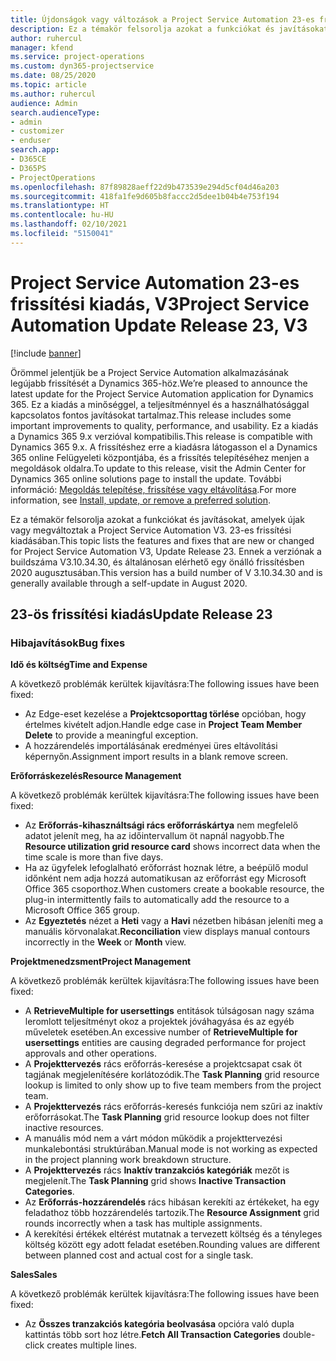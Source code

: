 ```yaml
---
title: Újdonságok vagy változások a Project Service Automation 23-es frissítési kiadásának V3 változatában
description: Ez a témakör felsorolja azokat a funkciókat és javításokat, amelyek elérhetők a Project Service Automation V3. 23-os frissítési kiadásában.
author: ruhercul
manager: kfend
ms.service: project-operations
ms.custom: dyn365-projectservice
ms.date: 08/25/2020
ms.topic: article
ms.author: ruhercul
audience: Admin
search.audienceType:
- admin
- customizer
- enduser
search.app:
- D365CE
- D365PS
- ProjectOperations
ms.openlocfilehash: 87f89828aeff22d9b473539e294d5cf04d46a203
ms.sourcegitcommit: 418fa1fe9d605b8faccc2d5dee1b04b4e753f194
ms.translationtype: HT
ms.contentlocale: hu-HU
ms.lasthandoff: 02/10/2021
ms.locfileid: "5150041"
---
```

# <a name="project-service-automation-update-release-23-v3"></a><span data-ttu-id="e44a2-103">Project Service Automation 23-es frissítési kiadás, V3</span><span class="sxs-lookup"><span data-stu-id="e44a2-103">Project Service Automation Update Release 23, V3</span></span>

[!include [banner](../includes/psa-now-project-operations.md)]

<span data-ttu-id="e44a2-104">Örömmel jelentjük be a Project Service Automation alkalmazásának legújabb frissítését a Dynamics 365-höz.</span><span class="sxs-lookup"><span data-stu-id="e44a2-104">We’re pleased to announce the latest update for the Project Service Automation application for Dynamics 365.</span></span> <span data-ttu-id="e44a2-105">Ez a kiadás a minőséggel, a teljesítménnyel és a használhatósággal kapcsolatos fontos javításokat tartalmaz.</span><span class="sxs-lookup"><span data-stu-id="e44a2-105">This release includes some important improvements to quality, performance, and usability.</span></span> <span data-ttu-id="e44a2-106">Ez a kiadás a Dynamics 365 9.x verzióval kompatibilis.</span><span class="sxs-lookup"><span data-stu-id="e44a2-106">This release is compatible with Dynamics 365 9.x.</span></span> <span data-ttu-id="e44a2-107">A frissítéshez erre a kiadásra látogasson el a Dynamics 365 online Felügyeleti központjába, és a frissítés telepítéséhez menjen a megoldások oldalra.</span><span class="sxs-lookup"><span data-stu-id="e44a2-107">To update to this release, visit the Admin Center for Dynamics 365 online solutions page to install the update.</span></span> <span data-ttu-id="e44a2-108">További információ: [Megoldás telepítése, frissítése vagy eltávolítása](https://docs.microsoft.com/power-platform/admin/install-remove-preferred-solution).</span><span class="sxs-lookup"><span data-stu-id="e44a2-108">For more information, see [Install, update, or remove a preferred solution](https://docs.microsoft.com/power-platform/admin/install-remove-preferred-solution).</span></span>

<span data-ttu-id="e44a2-109">Ez a témakör felsorolja azokat a funkciókat és javításokat, amelyek újak vagy megváltoztak a Project Service Automation V3. 23-es frissítési kiadásában.</span><span class="sxs-lookup"><span data-stu-id="e44a2-109">This topic lists the features and fixes that are new or changed for Project Service Automation V3, Update Release 23.</span></span> <span data-ttu-id="e44a2-110">Ennek a verziónak a buildszáma V3.10.34.30, és általánosan elérhető egy önálló frissítésben 2020 augusztusában.</span><span class="sxs-lookup"><span data-stu-id="e44a2-110">This version has a build number of V 3.10.34.30 and is generally available through a self-update in August 2020.</span></span>

## <a name="update-release-23"></a><span data-ttu-id="e44a2-111">23-ös frissítési kiadás</span><span class="sxs-lookup"><span data-stu-id="e44a2-111">Update Release 23</span></span>

### <a name="bug-fixes"></a><span data-ttu-id="e44a2-112">Hibajavítások</span><span class="sxs-lookup"><span data-stu-id="e44a2-112">Bug fixes</span></span>

<span data-ttu-id="e44a2-113">**Idő és költség**</span><span class="sxs-lookup"><span data-stu-id="e44a2-113">**Time and Expense**</span></span>

<span data-ttu-id="e44a2-114">A következő problémák kerültek kijavításra:</span><span class="sxs-lookup"><span data-stu-id="e44a2-114">The following issues have been fixed:</span></span>
- <span data-ttu-id="e44a2-115">Az Edge-eset kezelése a **Projektcsoporttag törlése** opcióban, hogy értelmes kivételt adjon.</span><span class="sxs-lookup"><span data-stu-id="e44a2-115">Handle edge case in **Project Team Member Delete** to provide a meaningful exception.</span></span>
- <span data-ttu-id="e44a2-116">A hozzárendelés importálásának eredményei üres eltávolítási képernyőn.</span><span class="sxs-lookup"><span data-stu-id="e44a2-116">Assignment import results in a blank remove screen.</span></span>

<span data-ttu-id="e44a2-117">**Erőforráskezelés**</span><span class="sxs-lookup"><span data-stu-id="e44a2-117">**Resource Management**</span></span>

<span data-ttu-id="e44a2-118">A következő problémák kerültek kijavításra:</span><span class="sxs-lookup"><span data-stu-id="e44a2-118">The following issues have been fixed:</span></span>

- <span data-ttu-id="e44a2-119">Az **Erőforrás-kihasználtsági rács erőforráskártya** nem megfelelő adatot jelenít meg, ha az időintervallum öt napnál nagyobb.</span><span class="sxs-lookup"><span data-stu-id="e44a2-119">The **Resource utilization grid resource card** shows incorrect data when the time scale is more than five days.</span></span>
- <span data-ttu-id="e44a2-120">Ha az ügyfelek lefoglalható erőforrást hoznak létre, a beépülő modul időnként nem adja hozzá automatikusan az erőforrást egy Microsoft Office 365 csoporthoz.</span><span class="sxs-lookup"><span data-stu-id="e44a2-120">When customers create a bookable resource, the plug-in intermittently fails to automatically add the resource to a Microsoft Office 365 group.</span></span>
- <span data-ttu-id="e44a2-121">Az **Egyeztetés** nézet a **Heti** vagy a **Havi** nézetben hibásan jeleníti meg a manuális körvonalakat.</span><span class="sxs-lookup"><span data-stu-id="e44a2-121">**Reconciliation** view displays manual contours incorrectly in the **Week** or **Month** view.</span></span>

<span data-ttu-id="e44a2-122">**Projektmenedzsment**</span><span class="sxs-lookup"><span data-stu-id="e44a2-122">**Project Management**</span></span>

<span data-ttu-id="e44a2-123">A következő problémák kerültek kijavításra:</span><span class="sxs-lookup"><span data-stu-id="e44a2-123">The following issues have been fixed:</span></span>

- <span data-ttu-id="e44a2-124">A **RetrieveMultiple for usersettings** entitások túlságosan nagy száma leromlott teljesítményt okoz a projektek jóváhagyása és az egyéb műveletek esetében.</span><span class="sxs-lookup"><span data-stu-id="e44a2-124">An excessive number of **RetrieveMultiple for usersettings** entities are causing degraded performance for project approvals and other operations.</span></span>
- <span data-ttu-id="e44a2-125">A **Projekttervezés** rács erőforrás-keresése a projektcsapat csak öt tagjának megjelenítésére korlátozódik.</span><span class="sxs-lookup"><span data-stu-id="e44a2-125">The **Task Planning** grid resource lookup is limited to only show up to five team members from the project team.</span></span> 
- <span data-ttu-id="e44a2-126">A **Projekttervezés** rács erőforrás-keresés funkciója nem szűri az inaktív erőforrásokat.</span><span class="sxs-lookup"><span data-stu-id="e44a2-126">The **Task Planning** grid resource lookup does not filter inactive resources.</span></span>
- <span data-ttu-id="e44a2-127">A manuális mód nem a várt módon működik a projekttervezési munkalebontási struktúrában.</span><span class="sxs-lookup"><span data-stu-id="e44a2-127">Manual mode is not working as expected in the project planning work breakdown structure.</span></span>
- <span data-ttu-id="e44a2-128">A **Projekttervezés** rács **Inaktív tranzakciós kategóriák** mezőt is megjelenít.</span><span class="sxs-lookup"><span data-stu-id="e44a2-128">The **Task Planning** grid shows **Inactive Transaction Categories**.</span></span>
- <span data-ttu-id="e44a2-129">Az **Erőforrás-hozzárendelés** rács hibásan kerekíti az értékeket, ha egy feladathoz több hozzárendelés tartozik.</span><span class="sxs-lookup"><span data-stu-id="e44a2-129">The **Resource Assignment** grid rounds incorrectly when a task has multiple assignments.</span></span>
- <span data-ttu-id="e44a2-130">A kerekítési értékek eltérést mutatnak a tervezett költség és a tényleges költség között egy adott feladat esetében.</span><span class="sxs-lookup"><span data-stu-id="e44a2-130">Rounding values are different between planned cost and actual cost for a single task.</span></span>

<span data-ttu-id="e44a2-131">**Sales**</span><span class="sxs-lookup"><span data-stu-id="e44a2-131">**Sales**</span></span>

<span data-ttu-id="e44a2-132">A következő problémák kerültek kijavításra:</span><span class="sxs-lookup"><span data-stu-id="e44a2-132">The following issues have been fixed:</span></span>

- <span data-ttu-id="e44a2-133">Az **Összes tranzakciós kategória beolvasása** opcióra való dupla kattintás több sort hoz létre.</span><span class="sxs-lookup"><span data-stu-id="e44a2-133">**Fetch All Transaction Categories** double-click creates multiple lines.</span></span>
